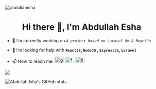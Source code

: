 <link rel="stylesheet" href="https://cdn.jsdelivr.net/gh/devicons/devicon@v2.11.0/devicon.min.css">

<p> <img src="https://komarev.com/ghpvc/?username=abdullahisha&show_icons=true&theme=gotham" alt="abdullahisha" /> </p>

<h1 align="center">Hi there 👋, I'm Abdullah Esha</h1>

- 🔭 I’m currently working on *`A project based on Laravel 8x & ReactJs`*

- 🤔 I’m looking for help with **`ReactJS`, `NodeJS` , `ExpressJs`, `Laravel`**

- 📫 How to reach me: <a href="mailto:shahariaresha@gmail.com"><img src="https://upload.wikimedia.org/wikipedia/commons/7/7e/Gmail_icon_%282020%29.svg" alt="gmail" width="30" height="20"></a> <a href="https://www.facebook.com/shahriar.isha"><img src="https://cdn.worldvectorlogo.com/logos/facebook-3.svg" alt="facebook" width="30" height="20"></a> <a href="https://www.linkedin.com/in/abdullah-esha-b49ba0175/"><img src="https://cdn.worldvectorlogo.com/logos/linkedin-icon-2.svg" alt="linkedin" width="30" height="20"></a>
 
<a href="https://github.com/abdullahisha" align="center">
    <img align="center" src="https://github-readme-stats.vercel.app/api/top-langs/?username=abdullahisha&show_icons=true&theme=gotham" />
</a>

![Abdullah Isha's GitHub stats](https://github-readme-stats.vercel.app/api?username=abdullahisha&show_icons=true&theme=gotham)

     

